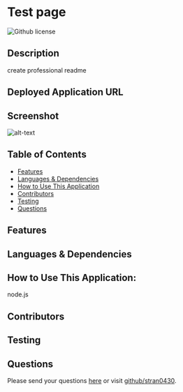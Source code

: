 # Test page 
![Github license](https://img.shields.io/badge/license--blue.svg)
## Description
create professional readme
## Deployed Application URL

## Screenshot
![alt-text]()
## Table of Contents
* [Features](#features)
* [Languages & Dependencies](#languagesanddependencies)
* [How to Use This Application](#HowtoUseThisApplication)
* [Contributors](#contributors)
* [Testing](#testing)
* [Questions](#questions)
## Features

## Languages & Dependencies

## How to Use This Application:
node.js
## Contributors

## Testing

## Questions
Please send your questions [here](mailto:stran0430@gmail.com?subject=[GitHub]%20Dev%20Connect) or visit [github/stran0430](https://github.com/stran0430).

